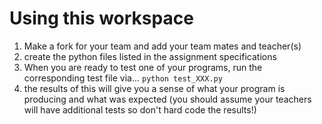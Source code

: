 Using this workspace
=============
1. Make a fork for your team and add your team mates and teacher(s)
2. create the python files listed in the assignment specifications
3. When you are ready to test one of your programs, run the corresponding test file via...
`python test_XXX.py`
4. the results of this will give you a sense of what your program is producing and what was expected (you should assume your teachers will have additional tests so don't hard code the results!)
